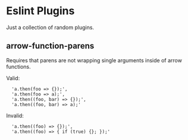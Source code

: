 # Eslint Plugins

Just a collection of random plugins.

## arrow-function-parens

Requires that parens are not wrapping single arguments inside of arrow functions.

Valid:

```
  'a.then(foo => {});',
  'a.then(foo => a);',
  'a.then((foo, bar) => {});',
  'a.then((foo, bar) => a);'
```

Invalid:

```
  'a.then((foo) => {});',
  'a.then((foo) => { if (true) {}; });'
```
